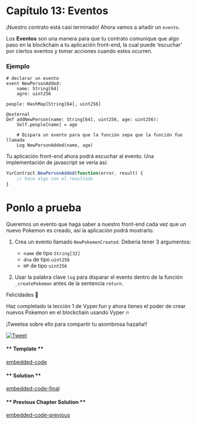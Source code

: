 <!-- Add translation for the following page: https://vyper.fun/#/1/events
Do NOT change the code below. The below code runs the code editor -->

# Capítulo 13: Eventos

¡Nuestro contrato está casi terminado! Ahora vamos a añadir un `evento`.

Los **Eventos** son una manera para que tu contrato comunique que algo paso en la blockchain a tu aplicación front-end, la cual puede ‘escuchar’ por ciertos eventos y tomar acciones cuando estos ocurren.

### Ejemplo

```Vyper
# declarar un evento
event NewPersonAdded:
	name: String[64]
	agre: uint256

people: HashMap[String[64], uint256]

@external
Def addNewPerson(name: String[64], uint256, age: uint256):
	Self.people[name] = age

	# Dispara un evento para que la función sepa que la función fue llamada
	Log NewPersonAdded(name, age)
```

Tu aplicación front-end ahora podrá escuchar al evento. Una implementación de javascript se vería así:

```js
YurContract.NewPersonAdded(function(error, result) {
	// hace algo con el resultado
}
```

# Ponlo a prueba

Queremos un evento que haga saber a nuestro front-end cada vez que un nuevo Pokemon es creado, así la aplicación podrá mostrarlo.

1. Crea un evento llamado `NewPokemonCreated`. Debería tener 3 argumentos:

   - `name` de tipo `String[32]`
   - `dna` de tipo `uint256`
   - `HP` de tipo `uint256`

2. Usar la palabra clave `log` para disparar el evento dentro de la función `_createPokemon` antes de la sentencia `return`.

Felicidades 🎉

Haz completado la lección 1 de Vyper.fun y ahora tienes el poder de crear nuevos Pokemon en el blockchain usando Vyper 🔥

¡Tweetea sobre ello para compartir tu asombrosa hazaña!!

[![Tweet](https://img.shields.io/twitter/url?style=social&url=https%3A%2F%2Fvyper.fun%2F%23%2F1%2Fintroduction)](https://twitter.com/intent/tweet?hashtags=VyperFun&ref_src=twsrc%5Etfw&text=Acabo%20de%20completar%20la%20leccion%201%3A%20Crea%20tu%20Pok%C3%A9mon%20en%20la%20blockchain%20usando%20%40vyperlang%20con%20%40VyperFun%20%F0%9F%98%8E%20&tw_p=tweetbutton&url=https%3A%2F%2Fvyper.fun%2F%23%2F1%2Fintroduction)

<!-- tabs:start -->

#### ** Template **

[embedded-code](../../assets/1/1.13-template-code.vy ':include :type=code embed-template')

#### ** Solution **

[embedded-code-final](../../assets/1/1.13-finished-code.vy ':include :type=code embed-final')

#### ** Previous Chapter Solution **

[embedded-code-previous](../../assets/1/1.12-finished-code.vy ':include :type=code embed-previous')

<!-- tabs:end -->
